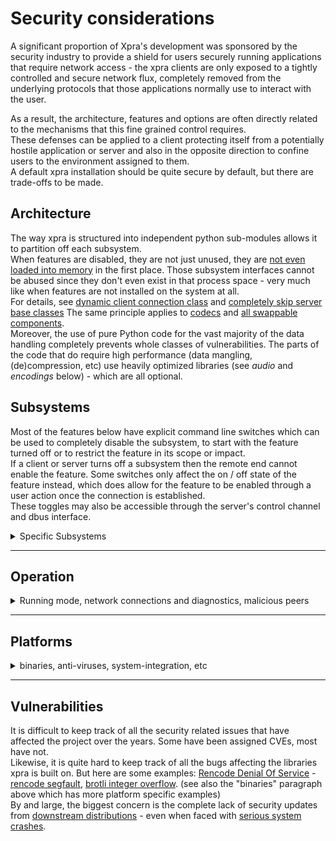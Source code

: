 # Security considerations

A significant proportion of Xpra's development was sponsored by the security industry to provide a shield for users securely running applications that require network access - the xpra clients are only exposed to a tightly controlled and secure network flux,
completely removed from the underlying protocols that those applications normally use to interact with the user.  

As a result, the architecture, features and options are often directly related to the mechanisms that this fine grained control requires.  
These defenses can be applied to a client protecting itself from a potentially hostile application or server and also in the opposite direction to confine users to the environment assigned to them.  
A default xpra installation should be quite secure by default, but there are trade-offs to be made.


## Architecture
The way xpra is structured into independent python sub-modules allows it to partition off each subsystem.  
When features are disabled, they are not just unused, they are [not even loaded into memory](https://github.com/Xpra-org/xpra/issues/1861#issuecomment-76549942500) in the first place. Those subsystem interfaces cannot be abused since they don't even exist in that process space - very much like when features are not installed on the system at all.  
For details, see [dynamic client connection class](https://github.com/Xpra-org/xpra/issues/2351) and [completely skip server base classes](https://github.com/Xpra-org/xpra/issues/1838)
The same principle applies to [codecs](https://github.com/Xpra-org/xpra/issues/2344) and [all swappable components](https://github.com/Xpra-org/xpra/issues/614).  
Moreover, the use of pure Python code for the vast majority of the data handling completely prevents whole classes of vulnerabilities. The parts of the code that do require high performance (data mangling, (de)compression, etc) use heavily optimized libraries (see _audio_ and _encodings_ below) - which are all optional.  


## Subsystems
Most of the features below have explicit command line switches which can be used to completely disable the subsystem, to start with the feature turned off or to restrict the feature in its scope or impact.  
If a client or server turns off a subsystem then the remote end cannot enable the feature. Some switches only affect the on / off state of the feature instead, which does allow for the feature to be enabled through a user action once the connection is established.  
These toggles may also be accessible through the server's control channel and dbus interface.

<details>
  <summary>Specific Subsystems</summary>

### [Clipboard](../Features/Clipboard.md)
Obviously, from a security perspective, the safest clipboard is one that is disabled (`--clipboard=no`)
but that is not always an acceptable compromise for end users, in which case limiting the `--clipboard-direction` may be enough.
Beyond this, there are many other tunables in the [clipboard subsystem](https://github.com/Xpra-org/xpra/tree/master/xpra/clipboard)
and its various OS specific implementations. This can be used to restrict the rate and size of the data transferred, filter out certain types of contents,
select which clipboards can be accessed (for platforms that support more than one clipboard type), the type of data exchanged, etc..
Pictures transfered using the clipboard from server to client are sanitized (re-encoded) and watermarked.

### [Audio](../Features/Audio.md)
Very much like the clipboard, the safest way to handle audio is to not forward it at all.  
If audio forwarding has to be enabled, not all codecs are equal from a security point of view.  
Using a codec without a container reduces the complexity somewhat, but using a raw audio format like `wav` is the safest option since there is no parsing involved. The downside is that this is an uncompressed format, though xpra does offer the option to compress `wav` using `lz4`.
That said, `mp3` is now over 30 years old and the libraries parsing it are very mature. Other codecs have had a few issues in more recent times (ie: [faac and faad2 security issues](https://github.com/Xpra-org/xpra/issues/2474)  
xpra runs the audio processing in a separate process which does not have access to the display.

### [Encodings](./Encodings.md)
Xpra supports a large number of picture and video codecs as well as raw uncompressed pixel data.  
Each encoding option has different strengths and weaknesses. The raw options `rgb` and `mmap` are obviously the safest since they do not require any parsing, but they can require humongous amounts of bandwidth (ie: tens of Gbps for a 4K window).  
Older picture encodings like `png` and `jpeg` are probably the safests due to their maturity.
Video encodings as well as newer picture encodings (often derived from the new generation of video compression techniques, like `webp` and `avif`) are probably less safe due to their level of complexity - see also _hardware access_ below.

### [Printing](../Features/Printing.md)
Printer forwarding presents security challenges for both the server and the client:
* the server parses printer data from the client and then uses privileged commands to create an matching virtual printer. The client can also update the list of printers at any time, causing the whole setup process to be repeated.
* the client receives Postscript or PDF files which are sent to the real printer, this is compartively safer - though parsing bugs for these formats have been found

### [File Transfers](../Features/File-Transfers.md)
This feature has potential for abuse in both directions which is why there are many options to restrict what can be done with it.  
File transfers can be disabled completely which is obviously the safest option.
The default settings allow file transfers but a user confirmation is requested before accepting a file or opening it.
The file size and number of concurrent file transfers can also be configured.

### [System Tray](../Features/System-Tray.md) and [Notifications](../Features/Notifications.md) forwarding
These features provide tighter desktop integration which can be seen as a security risk and can be turned off completely.  
However, the improved usability usually makes this an acceptable trade off and these features are enabled by default.

### [Webcam](../Features/Webcam.md)
Although this feature is never turned on by default, it is available.  
There are obvious privacy concerns here and it may be desirable to turn off the feature completely.

### `DBus`
"_D-Bus is a message bus system, a simple way for applications to talk to one another_.
_In addition to interprocess communication, D-Bus helps coordinate process lifecycle_."  
This makes `dbus` both a very useful desktop environment component and a wide attack target.  
The limited `--dbus-proxy` calls can safely be turned off and the `--dbus-control` channel should be turned off if unused.

### Hardware Access
Any subsystem that accesses hardware directly is an inherent security risk.  
This includes: the [NVENC encoder](./NVENC.md) (see also _proxy server system integration_), hardware OpenGL [server](./OpenGL.md) and [client](./Client-OpenGL.md) acceleration, printer access and some authentication modules.

</details>

---

## Operation

<details>
  <summary>Running mode, network connections and diagnostics, malicious peers</summary>

### Modes
Some features are harder to implement correctly in [seamless mode](./Seamless.md) because of the inherent complexity of handling windows client side and synchronizing their state. (ie: [window resizing vs readonly mode](https://github.com/Xpra-org/xpra/issues/2137))  
By definition, shadow mode gives access to the full desktop, without any kind of restriction - for better or worse.  
For these reasons, it may be worth considering [desktop mode](./Start-Desktop.md) instead.

### [Network](../Network) and [Authentication](./Authentication.md)
Xpra supports natively many different types of network connections (`tcp`, `ssl`, `ws`, `wss`, `vnc`, `ssh`, `vsock`, etc) and most of these can be [encrypted](../Network/Encryption.md) and multiplexed through a single port.  
The safest option will depend on the type of xpra client connecting - but generally speaking, `ssl` and `ssh` are considered the safest
as they provide host verification and encryption in one protocol.  
Each connection can also combine any number of [authentication modules](https://github.com/Xpra-org/xpra/blob/master/docs/Usage/Authentication.md#authentication-modules).

### [Logging](./Logging.md) and diagnostics
Debugging tools and diagnostics can sometimes be at odds with good security practices. When that happens, we usually [err on the side of caution](https://github.com/Xpra-org/xpra/issues/1939) but not always when it affects usability: [http scripts information disclosure](https://github.com/Xpra-org/xpra/pull/3156)  
The extensive [debug logging](./Logging.md) capabilities normally obfuscate sensitive information like passwords and keys,
but it may still be possible to glean enough data to be present a real risk. A good preventative measure is to disable remote logging and turn off the server's control channel (#3573).  
The xpra shell is a very powerful debugging feature which allows full access to all the data structures held in the client and server. It is disabled by default.  
  
### Malicious clients and servers
Servers should be using authentication, so tipically this means that malicious clients have had their authentication credentials compromised or perhaps the whole clients is compromised.  
Clients should be using SSL certificates or SSH host keys to verify the identity of a server. A malicious server would be one that has been compromised or which is running a compromised application (ie: a browser).  

As per the list above, if the specific subsytem is not disabled, a malicious actor may be able to:
* collect information about the remote peer: xpra and library versions, network connection, etc
* send malicious files to be downloaded or opened by the client, documents to be printed
* send notifications trying to impersonate local applications or to mislead the client
* monitor all application or client clipboard transfers and copy the data
* play a misleading audio stream, etc
Moreover, a malicious server would be able to easily take screen captures of all applications, record all pointer events and keystrokes - making it relatively easy to capture any credentials typed into the session.

</details>


---

## Platforms

<details>
  <summary>binaries, anti-viruses, system-integration, etc</summary>

### [Build options](../Build)
By default, xpra is built using strict compilation options and any warning will cause the build to fail (`-Werror`).  
Whenever needed or required (libraries missing in a specific distribution or variant thereof), the xpra project provides up to date versions of key libraries on many platforms: https://github.com/Xpra-org/xpra/tree/master/packaging/ and not just xpra. That said, binaries..

### Binaries - MS Windows and MacOS
The distribution of binary bundles applies to MS Windows, MacOS builds and also on Linux when using formats like `appimage`, `flatpak`, `snap` (these formats are not currently supported, in part because of this particular problem) or - to a lesser extent - with container builds.  
The issue here is that by bundling all these libraries into one container format (ie: `EXE` or `DMG`), it becomes impossible to propagate library updates in a timely manner.  
This means that it may take weeks or months before the patch for a zero-day exploit is deployed.  
Sadly, this is not a theoretical issue: [pdfium 0-day](https://github.com/Xpra-org/xpra/issues/2470), [putty vulnerability](https://github.com/Xpra-org/xpra/issues/2222), [tortoisesvn unpatched security fix](https://github.com/Xpra-org/xpra/commit/ac9b2f86b19bdad8194f494ecf57877eaa577b81) and many many more.
The MS Windows libraries are maintained by [MSYS2](https://www.msys2.org/), the MacOS libraries are maintained using our fork of [gtk-osx-build](https://github.com/Xpra-org/gtk-osx-build)

### Anti-viruses
Because of the way xpra intercepts and injects pointer and keyboard events - and the API it uses to perform these tasks, it is regularly misidentified as malware:
[f-secure and bitdefender false-positive](https://github.com/Xpra-org/xpra/issues/2088#issuecomment-765511350), [Microsoft AI](https://github.com/Xpra-org/xpra/issues/2781#issuecomment-765546100)

### [HTML5](https://github.com/Xpra-org/xpra-html5)
The builtin web server ships with fairly restrictive [http headers and content security policy](https://github.com/Xpra-org/xpra/issues/1741), even [blocking some valid use cases by default](https://github.com/Xpra-org/xpra/issues/3442) - though we could [go even further](https://github.com/Xpra-org/xpra/issues/3100).  
For security issues related to the html5 client, please refer to [xpra-html5 project issues](https://github.com/Xpra-org/xpra-html5/issues)

### SELinux
On Linux systems that support it, xpra includes an SELinux policy to properly confine
its server process whilst still giving it access to the paths and sockets it needs to function: https://github.com/Xpra-org/xpra/tree/master/fs/share/selinux

### System Integration
The xpra server and client(s) can both be embedded with or integrated into other sotware components, this completely changes the security profile of the solution.  
For example:
* By using an external websocket proxy (ie: [Apache HTTP Proxy](./Apache-Proxy.md)) one can shield the xpra server from potentially hostile external traffic and add a separately configured authentication layer with only minimal latency costs (when configured properly)
* Xpra's own [proxy server](./Proxy-Server.md) can be used to provide hardware acceleration within a different context than the one that is executing user applications.  
* Running the [system wide proxy server](./Service.md) provides tighter integration into the system's session service, which has both pros and cons: potentially better session accounting and control, at the cost of running a privileged service
* OpenGL hardware acceleration via [WSL - Windows Subsystem for Linux](./WSL.md)

### Containers - VM
Using containers or virtual machines is a very popular way of deploying xpra, both offer a strong extra security layer which can also be used to restrict access to system resources - though this limited access to the underlying hardware also restricts hardware acceleration options.

</details>


---


## Vulnerabilities
It is difficult to keep track of all the security related issues that have affected the project over the years.
Some have been assigned CVEs, most have not.  
Likewise, it is quite hard to keep track of all the bugs affecting the libraries xpra is built on. But here are some examples: [Rencode Denial Of Service](https://packetstormsecurity.com/files/164084/) - [rencode segfault](https://github.com/Xpra-org/xpra/issues/1217), [brotli integer overflow](https://github.com/Xpra-org/xpra/commit/781fb67827f891f427c66d9988b8423049954b64). (see also the "binaries" paragraph above which has more platform specific examples)  
By and large, the biggest concern is the complete lack of security updates from [downstream distributions](https://github.com/Xpra-org/xpra/wiki/Distribution-Packages) - even when faced with [serious system crashes](https://github.com/Xpra-org/xpra/issues/2834).
